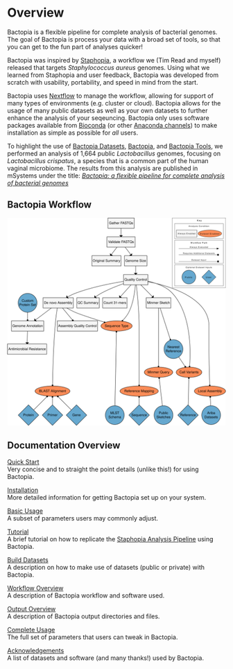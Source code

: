 # Overview

Bactopia is a flexible pipeline for complete analysis of bacterial genomes. The goal of Bactopia is process your data with a broad set of tools, so that you can get to the fun part of analyses quicker! 

Bactopia was inspired by [Staphopia](https://staphopia.emory.edu/), a workflow we (Tim Read and myself) released that targets *Staphylococcus aureus* genomes.
Using what we learned from Staphopia and user feedback, Bactopia was developed from scratch with usability, portability, and speed in mind from the start.

Bactopia uses [Nextflow](https://www.nextflow.io/) to manage the workflow, allowing for support of many types of environments (e.g. cluster or cloud). Bactopia allows for the usage of many public datasets as well as your own datasets to further enhance the analysis of your seqeuncing. Bactopia only uses software packages available from
[Bioconda](https://bioconda.github.io/) (or other
[Anaconda channels](https://anaconda.org/)) to make installation
as simple as possible for *all* users.

To highlight the use of [Bactopia Datasets](datasets.md), [Bactopia](workflow-overview.md), and [Bactopia Tools](bactopia-tools/index.md), we performed an analysis of 1,664 public *Lactobacillus* genomes, focusing on *Lactobacillus crispatus*, a species that is a common part of the human vaginal microbiome. The results from this analysis are published in mSystems under the title: *[Bactopia: a flexible pipeline for complete analysis of bacterial genomes](https://doi.org/10.1128/mSystems.00190-20)*

## Bactopia Workflow
![Bactopia Workflow](data/bactopia-workflow.png)

## Documentation Overview
[Quick Start](quick-start.md)  
Very concise and to straight the point details (unlike this!) for using Bactopia.  

[Installation](installation.md)  
More detailed information for getting Bactopia set up on your system.

[Basic Usage](usage-basic.md)  
A subset of parameters users may commonly adjust.

[Tutorial](tutorial.md)  
A brief tutorial on how to replicate the [Staphopia Analysis Pipeline](https://staphopia.emory.edu) using Bactopia.

[Build Datasets](datasets.md)  
A description on how to make use of datasets (public or private) with Bactopia.

[Workflow Overview](output-overview.md)  
A description of Bactopia workflow and software used.

[Output Overview](output-overview.md)  
A description of Bactopia output directories and files.

[Complete Usage](usage-complete.md)  
The full set of parameters that users can tweak in Bactopia.

<!--
TODO 
[Examples](examples.md)  
A few examples of things to do with Bactopia.

[FAQ](faq.md)  
A list of common questions we've been asked.
-->

[Acknowledgements](acknowledgements.md)  
A list of datasets and software (and many thanks!) used by Bactopia.

